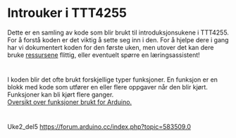 # Introuker i TTT4255

Dette er en samling av kode som blir brukt til introduksjonsukene i TTT4255. <br/>
For å forstå koden er det viktig å sette seg inn i den. For å hjelpe dere i gang har vi dokumentert koden for den første uken, men utover det kan dere bruke [ressursene](https://www.arduino.cc/reference/en/) flittig, eller eventuelt spørre en læringsassistent!
#
I koden blir det ofte brukt forskjellige typer funksjoner. En funksjon er en blokk med kode som utfører en eller flere oppgaver når den blir kjørt. Funksjoner kan bli kjørt flere ganger. <br/>
[Oversikt over funksjoner brukt for Arduino.](https://www.arduino.cc/reference/en/#functions)
#
Uke2_del5
https://forum.arduino.cc/index.php?topic=583509.0
